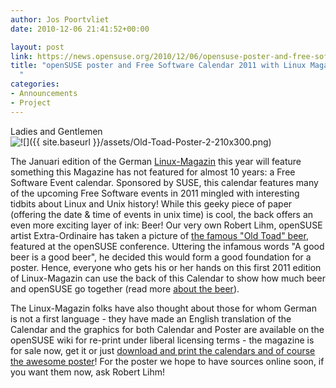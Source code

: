 ```yaml
---
author: Jos Poortvliet
date: 2010-12-06 21:41:52+00:00

layout: post
link: https://news.opensuse.org/2010/12/06/opensuse-poster-and-free-software-calendar-2011-with-linux-magazin/
title: "openSUSE poster and Free Software Calendar 2011 with Linux Magazin\
  "
categories:
- Announcements
- Project
---
```

Ladies and Gentlemen![![]({{ site.baseurl }}/assets/Old-Toad-Poster-2-210x300.png)](https://news.opensuse.org/2010/12/06/opensuse-poster-and-free-software-calendar-2011-with-linux-magazin/old-toad-poster-2/)

The Januari edition of the German [Linux-Magazin](http://www.linux-magazin.de) this year will feature something this Magazine has not featured for almost 10 years: a Free Software Event calendar. Sponsored by SUSE, this calendar features many of the upcoming Free Software events in 2011 mingled with interesting tidbits about Linux and Unix history! While this geeky piece of paper (offering the date & time of events in unix time) is cool, the back offers an even more exciting layer of ink: Beer! Our very own Robert Lihm, openSUSE artist Extra-Ordinaire has taken a picture of [the famous "Old Toad" beer](http://en.opensuse.org/openSUSE:Beer), featured at the openSUSE conference. Uttering the infamous words "A good beer is a good beer", he decided this would form a good foundation for a poster. Hence, everyone who gets his or her hands on this first 2011 edition of Linux-Magazin can use the back of this Calendar to show how much beer and openSUSE go together (read more [about the beer](http://en.opensuse.org/openSUSE:Beer)).

The Linux-Magazin folks have also thought about those for whom German is not a first language - they have made an English translation of the Calendar and the graphics for both Calendar and Poster are available on the openSUSE wiki for re-print under liberal licensing terms - the magazine is for sale now, get it or just [download and print the calendars and of course the awesome poster](http://en.opensuse.org/openSUSE:Marketing_materials#Folders_and_leaflets)! For the poster we hope to have sources online soon, if you want them now, ask Robert Lihm!		
